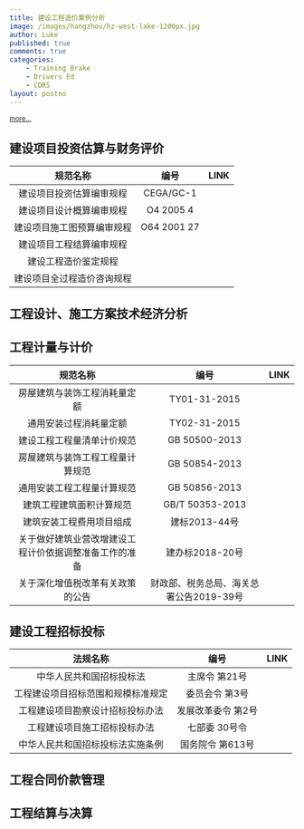 ```yaml
---
title: 建设工程造价案例分析
image: /images/hangzhou/hz-west-lake-1200px.jpg
author: Luke
published: true
comments: true
categories: 
    - Training Brake
    - Drivers Ed
    - CDRS
layout: postno
---
```





<small>[more...](/docs/new-safe-driving-product-for-families.pdf)</small>

<!--<embed src="/docs/new-safe-driving-product-for-families.pdf" width="1000" height="1000" type="application/pdf"/>-->

<!-- <div class="embed-responsive embed-responsive-16by9"> -->
  <!-- <iframe class="embed-responsive-item" src="" allowfullscreen></iframe> -->
<!-- </div> -->







## 建设项目投资估算与财务评价


|         规范名称                       |       编号       |         LINK        |  
|:---------------------------:|:------------------:|:---------------------:|
| 建设项目投资估算编审规程      |     CEGA/GC-1      |       |  
| 建设项目设计概算编审规程      |     O4   2005 4    |     |         
| 建设项目施工图预算编审规程    |    O64   2001 27   |     |          
|  建设项目工程结算编审规程     |                    |       |                        
|  建设工程造价鉴定规程         |                   |       |                                
|  建设项目全过程造价咨询规程   |                    |        |                              



## 工程设计、施工方案技术经济分析




## 工程计量与计价



|         规范名称              |       编号      |       LINK       |  
|:----------------------------:|:---------------:|:------------:|
|  房屋建筑与装饰工程消耗量定额       |    TY01-31-2015      |       |
|   通用安装过程消耗量定额   |     TY02-31-2015  |        |         
|   建设工程工程量清单计价规范       |   GB 50500-2013 |    |
|  房屋建筑与装饰工程工程量计算规范   |   GB 50854-2013     |       |
|  通用安装工程工程量计算规范   |   GB 50856-2013     |       |
|  建筑工程建筑面积计算规范   |   GB/T 50353-2013     |       |
|  建筑安装工程费用项目组成   |   建标2013-44号     |       |
|  关于做好建筑业营改增建设工程计价依据调整准备工作的准备   | 建办标2018-20号   |       |
|  关于深化增值税改革有关政策的公告  |  财政部、税务总局、海关总署公告2019-39号  |       |



## 建设工程招标投标


|         法规名称              |       编号      |   LINK       |  
|:----------------------------:|:---------------:|:------------:|
| 中华人民共和国招标投标法           |   主席令 第21号      |   |
| 工程建设项目招标范围和规模标准规定  |   委员会令 第3号     |   |
| 工程建设项目勘察设计招标投标办法    |  发展改革委令 第2号  |   |
| 工程建设项目施工招标投标办法       |   七部委 30号令      |   |
| 中华人民共和国招标投标法实施条例    |   国务院令 第613号   |   |



## 工程合同价款管理



## 工程结算与决算


